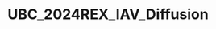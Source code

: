---
layout: page
title: UBC_2024REX_IAV_Diffusion
description: Investigating the Influence of Various Receptor Organizations on Filamentous Influenza A Motility Under the Presence of Antibodies
img:
importance: 1
category: research
redirect: https://github.com/ivanygao/UBC_2024REX_IAV_Diffusion
---